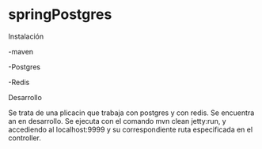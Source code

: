 # springPostgres

Instalación

-maven

-Postgres

-Redis

Desarrollo

Se trata de una plicacin que trabaja con postgres y con redis. Se encuentra an en desarrollo. Se ejecuta con el comando mvn clean jetty:run, y accediendo al localhost:9999 y su correspondiente ruta especificada en el controller. 


